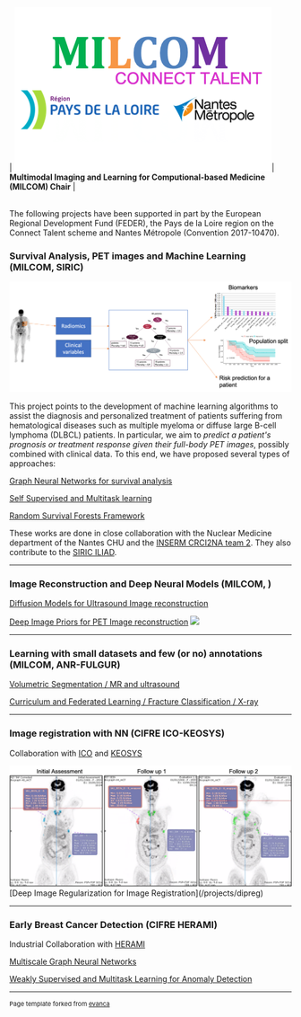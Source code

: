 | <img src="images/milcom-logos.png?raw=true"/>| **Multimodal Imaging and Learning for Computional-based Medicine (MILCOM) Chair** |

<br>
The following projects have been supported in part by the European Regional Development
Fund (FEDER), the Pays de la Loire region on the Connect Talent scheme and Nantes Métropole (Convention 2017-10470).

### Survival Analysis, PET images and Machine Learning (MILCOM, SIRIC)

<img src="images/petsurv.png"/>

This project points to the development of machine learning algorithms to assist the diagnosis and personalized treatment of patients suffering from hematological diseases such as multiple myeloma or diffuse large B-cell lymphoma (DLBCL) patients. In particular, we aim to *predict a patient's prognosis or treatment response given their full-body PET images*, possibly combined with clinical data. To this end, we have proposed several types of approaches: 

[Graph Neural Networks for survival analysis](/projects/petsurv.md#graph-neural-networks-for-survival-analysis)

[Self Supervised and Multitask learning ](/projects/petsurv.md#self-supervised-and-multi-task-learning)

[Random Survival Forests Framework](/projects/petsurv.md#random-survival-forests-and-machine-learning-frameworks)

These works are done in close collaboration  with the Nuclear Medicine department of the Nantes CHU and the [INSERM CRCI2NA team 2](https://crci2na.univ-nantes.fr/en/research/team-2). They also contribute to the [SIRIC ILIAD](https://www.siric-iliad.com/en/).

---
### Image Reconstruction and Deep Neural Models (MILCOM, )

[Diffusion Models for Ultrasound Image reconstruction](/projects/reco.md#diffusion-models-for-ultrasound-image-reconstruction)

[Deep Image Priors for PET Image reconstruction](/projects/reco.md#deep-image-priors-for-pet-image-reconstruction)
<img src="images/dip_pet"/>

---
### Learning with small datasets and few (or no) annotations (MILCOM, ANR-FULGUR)

[Volumetric Segmentation / MR and ultrasound ](/projects/segment.md)

[Curriculum and Federated Learning / Fracture Classification / X-ray](/projects/curriculum-federated)


---
### Image registration with NN (CIFRE ICO-KEOSYS)

Collaboration with [ICO]() and [KEOSYS](https://www.keosys.com)


<img src="images/dip_reg.png"/>
[Deep Image Regularization for Image Registration](/projects/dipreg)  

---

### Early Breast Cancer Detection (CIFRE HERAMI)

Industrial Collaboration with [HERAMI](https://www.hera-mi.com/en/)

[Multiscale Graph Neural Networks](/projects/mammo)

[Weakly Supervised and Multitask Learning for Anomaly Detection](/projects/mammo)




---
<p style="font-size:11px">Page template forked from <a href="https://github.com/evanca/quick-portfolio">evanca</a></p>
<!-- Remove above link if you don't want to attibute -->
